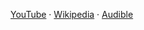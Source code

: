 [YouTube][1] · [Wikipedia][2] · [Audible][3]

[1]: https://www.youtube.com/results?search_query=The+Physics+of+Superheroes%2C+James+Kakalios
[2]: https://en.wikipedia.org/wiki/The_Physics_of_Superheroes
[3]: https://www.audible.com/pd/The-Physics-of-Superheroes-Audiobook/1684574560